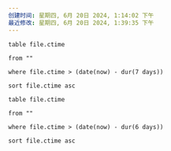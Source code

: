 ```yaml
---
创建时间: 星期四, 6月 20日 2024, 1:14:02 下午
最近修改: 星期四, 6月 20日 2024, 1:39:35 下午
---
```

```dataview
table file.ctime

from ""

where file.ctime > (date(now) - dur(7 days))

sort file.ctime asc
```

```dataview
table file.ctime

from ""

where file.ctime > (date(now) - dur(6 days))

sort file.ctime asc
```
